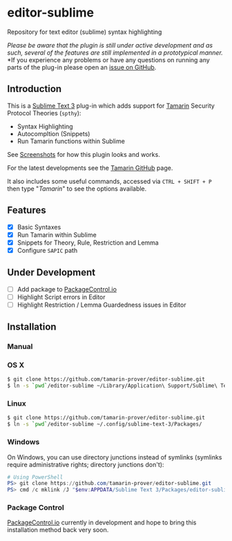 editor-sublime
==============

Repository for text editor (sublime) syntax highlighting

*Please be aware that the plugin is still under active development and as such, several of the features are still implemented in a prototypical manner.*
*If you experience any problems or have any questions on running any parts of the plug-in please open an [issue on GitHub](https://github.com/tamarin-prover/editor-sublime/issues).

## Introduction

This is a [Sublime Text 3](https://www.sublimetext.com/3) plug-in which adds
support for [Tamarin] Security Protocol Theories (`spthy`):

+ Syntax Highlighting
+ Autocompltion (Snippets)
+ Run Tamarin functions within Sublime

See [Screenshots](docs/SCREENSHOTS.md) for how this plugin looks and works.

For the latest developments see the [Tamarin GitHub] page.

It also includes some useful commands, accessed via `CTRL + SHIFT + P` then
type "*Tamarin*" to see the options available.

## Features

- [X] Basic Syntaxes
- [X] Run Tamarin within Sublime
- [X] Snippets for Theory, Rule, Restriction and Lemma
- [X] Configure `SAPIC` path

## Under Development

- [ ] Add package to [PackageControl.io]
- [ ] Highlight Script errors in Editor
- [ ] Highlight Restriction / Lemma Guardedness issues in Editor

## Installation

### Manual

### OS X

```bash
$ git clone https://github.com/tamarin-prover/editor-sublime.git
$ ln -s `pwd`/editor-sublime ~/Library/Application\ Support/Sublime\ Text\ 3/Packages/
```

### Linux

```bash
$ git clone https://github.com/tamarin-prover/editor-sublime.git
$ ln -s `pwd`/editor-sublime ~/.config/sublime-text-3/Packages/
```

### Windows

On Windows, you can use directory junctions instead of symlinks (symlinks require administrative rights; directory junctions don't):
```powershell
# Using PowerShell
PS> git clone https://github.com/tamarin-prover/editor-sublime.git
PS> cmd /c mklink /J "$env:APPDATA/Sublime Text 3/Packages/editor-sublime" (convert-path ./editor-sublime)
```

### Package Control

[PackageControl.io](https://packagecontrol.io/packages/) currently in development and hope to bring this installation method back very soon.

[Tamarin]:https://tamarin-prover.github.io/
[Tamarin GitHub]:https://github.com/tamarin-prover/tamarin-prover
[PackageControl.io]:https://packagecontrol.io/